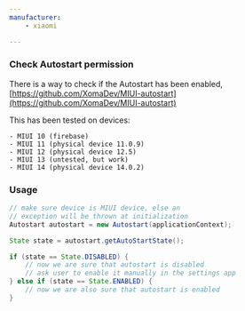 ```yaml
---
manufacturer: 
    - xiaomi

---
```



### Check Autostart permission

There is a way to check if the Autostart has been enabled,
<br>
[https://github.com/XomaDev/MIUI-autostart](https://github.com/XomaDev/MIUI-autostart)


This has been tested on devices:

    - MIUI 10 (firebase)
    - MIUI 11 (physical device 11.0.9)
    - MIUI 12 (physical device 12.5)
    - MIUI 13 (untested, but work)
    - MIUI 14 (physical device 14.0.2)


### Usage

```java
// make sure device is MIUI device, else an 
// exception will be thrown at initialization
Autostart autostart = new Autostart(applicationContext);

State state = autostart.getAutoStartState();

if (state == State.DISABLED) {
    // now we are sure that autostart is disabled
    // ask user to enable it manually in the settings app    
} else if (state == State.ENABLED) {
    // now we are also sure that autostart is enabled
}
```
